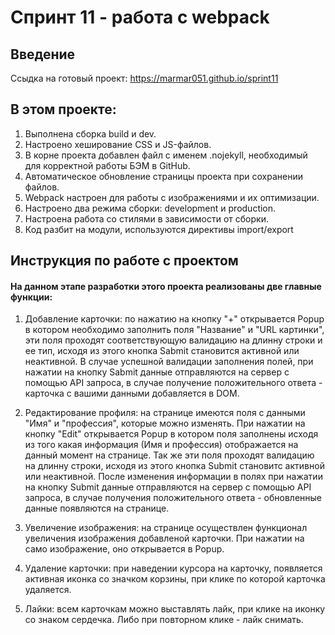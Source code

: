 # Спринт 11 - работа с webpack

## Введение
Ссыдка на готовый проект: https://marmar051.github.io/sprint11


## В этом проекте:
1. Выполнена сборка build и dev.
2. Настроено хеширование CSS и JS-файлов.
3. В корне проекта добавлен файл с именем .nojekyll, необходимый для корректной работы БЭМ в GitHub.
4. Автоматическое обновление страницы проекта при сохранении файлов.
5. Webpack настроен для работы с изображениями и их оптимизации.
6. Настроено два режима сборки: development и production.
7. Настроена работа со стилями в зависимости от сборки.
8. Код разбит на модули, используются директивы import/export


## Инструкция по работе с проектом
#### На данном этапе разработки этого проекта реализованы две главные функции:
1. Добавление карточки: по нажатию на кнопку "+" открывается Popup в котором необходимо заполнить поля "Название" и "URL картинки", эти поля проходят соответствующую валидацию на длинну строки и ее тип, исходя из этого кнопка Sabmit становится активной или неактивной. В случае успешной валидации заполнения полей, при нажатии на кнопку Sabmit данные отправляются на сервер с помощью API запроса, в случае получение положительного ответа - карточка с вашими данными добавляется в DOM.


2. Редактирование профиля: на странице имеются поля с данными "Имя" и "профессия", которые можно изменять. При нажатии на кнопку "Edit" открывается Popup в котором поля заполнены исходя из того какая информация (Имя и профессия) отображается на данный момент на странице. Так же эти поля проходят валидацию на длинну строки, исходя из этого кнопка Submit становитс активной или неактивной. После изменения информации в полях при нажатии на кнопку Submit данные отправляются на сервер с помощью API запроса, в случае получения положительного ответа - обновленные данные появляются на странице.


3. Увеличение изображения: на странице осуществлен функционал увеличения изображения добавленой карточки. При нажатии на само изображение, оно открывается в Popup.

4. Удаление карточки: при наведении курсора на карточку, появляется активная иконка со значком корзины, при клике по которой карточка удаляется.

5. Лайки: всем карточкам можно выставлять лайк, при клике на иконку со знаком сердечка. Либо при повторном клике - лайк снимать.
